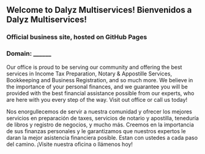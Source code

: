 ## Welcome to Dalyz Multiservices! Bienvenidos a Dalyz Multiservices!
### Official business site, hosted on GitHub Pages
### Domain: ______
Our office is proud to be serving our community and offering the best services in Income Tax Preparation, Notary & Appostille Services, Bookkeeping and Business Registration, and so much more. We believe in the importance of your personal finances, and we guarantee you will be provided with the best financial assistance possible from our experts, who are here with you every step of the way. Visit out office or call us today!

Nos enorgullecemos de servir a nuestra comunidad y ofrecer los mejores servicios en preparación de taxes, servicios de notario y apostilla, teneduría de libros y registro de negocios, y mucho más. Creemos en la importancia de sus finanzas personales y le garantizamos que nuestros expertos le daran la mejor asistencia financiera posible. Estan con ustedes a cada paso del camino. ¡Visite nuestra oficina o llámenos hoy!
